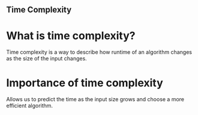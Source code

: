 ## Time Complexity

# What is time complexity?

Time complexity is a way to describe how runtime of an algorithm changes as the size of the input changes.

# Importance of time complexity

Allows us to predict the time as the input size grows and choose a more efficient algorithm.
